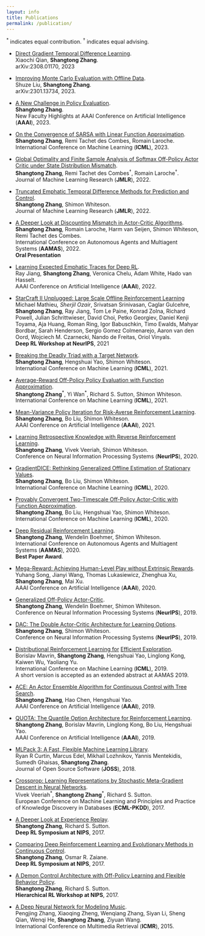 ```yaml
---
layout: info
title: Publications 
permalink: /publication/
---
```


<sup>*</sup> indicates equal contribution. <sup>†</sup> indicates equal advising.

- [Direct Gradient Temporal Difference Learning](https://arxiv.org/abs/2308.01170).  
Xiaochi Qian, **Shangtong Zhang**.   
arXiv:2308.01170, 2023  

- [Improving Monte Carlo Evaluation with Offline Data](https://arxiv.org/abs/2301.13734).  
Shuze Liu, **Shangtong Zhang**.   
arXiv:2301.13734, 2023.  

- [A New Challenge in Policy Evaluation](https://ojs.aaai.org/index.php/AAAI/article/view/26832).  
**Shangtong Zhang**.  
New Faculty Highlights at AAAI Conference on Artificial Intelligence (**AAAI**), 2023.  

- [On the Convergence of SARSA with Linear Function Approximation](https://arxiv.org/abs/2202.06828).  
**Shangtong Zhang**, Remi Tachet des Combes, Romain Laroche.  
International Conference on Machine Learning (**ICML**), 2023. 

- [Global Optimality and Finite Sample Analysis of Softmax Off-Policy Actor Critic under State Distribution Mismatch](https://arxiv.org/abs/2111.02997).  
**Shangtong Zhang**, Remi Tachet des Combes<sup>†</sup>, Romain Laroche<sup>†</sup>.  
Journal of Machine Learning Research (**JMLR**), 2022.    

- [Truncated Emphatic Temporal Difference Methods for Prediction and Control](https://arxiv.org/abs/2108.05338).  
**Shangtong Zhang**, Shimon Whiteson.  
Journal of Machine Learning Research (**JMLR**), 2022.  


- [A Deeper Look at Discounting Mismatch in Actor-Critic Algorithms](https://arxiv.org/abs/2010.01069).  
**Shangtong Zhang**, Romain Laroche, Harm van Seijen, Shimon Whiteson, Remi Tachet des Combes.  
International Conference on Autonomous Agents and Multiagent Systems (**AAMAS**), 2022.  
**Oral Presentation**

- [Learning Expected Emphatic Traces for Deep RL](https://arxiv.org/abs/2107.05405).  
Ray Jiang, **Shangtong Zhang**, Veronica Chelu, Adam White, Hado van Hasselt.  
AAAI Conference on Artificial Intelligence (**AAAI**), 2022.  


- [StarCraft II Unplugged: Large Scale Offline Reinforcement Learning](https://openreview.net/forum?id=Np8Pumfoty)  
Michael Mathieu<sup>*</sup>, Sherjil Ozair<sup>*</sup>, Srivatsan Srinivasan, Caglar Gulcehre, **Shangtong Zhang**, Ray Jiang, Tom Le Paine, Konrad Zolna, Richard Powell, Julian Schrittwieser, David Choi, Petko Georgiev, Daniel Kenji Toyama, Aja Huang, Roman Ring, Igor Babuschkin, Timo Ewalds, Mahyar Bordbar, Sarah Henderson, Sergio Gomez Colmenarejo, Aaron van den Oord, Wojciech M. Czarnecki, Nando de Freitas, Oriol Vinyals.  
**Deep RL Workshop at NeurIPS**, 2021  

- [Breaking the Deadly Triad with a Target Network](https://arxiv.org/abs/2101.08862).  
**Shangtong Zhang**, Hengshuai Yao, Shimon Whiteson.  
International Conference on Machine Learning (**ICML**), 2021. 

- [Average-Reward Off-Policy Policy Evaluation with Function Approximation](https://arxiv.org/abs/2101.02808).  
**Shangtong Zhang**<sup>\*</sup>, Yi Wan<sup>\*</sup>, Richard S. Sutton, Shimon Whiteson.  
International Conference on Machine Learning (**ICML**), 2021. 

- [Mean-Variance Policy Iteration for Risk-Averse Reinforcement Learning](https://arxiv.org/abs/2004.10888).  
**Shangtong Zhang**, Bo Liu, Shimon Whiteson.  
AAAI Conference on Artificial Intelligence (**AAAI**), 2021.

- [Learning Retrospective Knowledge with Reverse Reinforcement Learning](https://arxiv.org/abs/2007.06703).  
**Shangtong Zhang**, Vivek Veeriah, Shimon Whiteson.  
Conference on Neural Information Processing Systems (**NeurIPS**), 2020. 

- [GradientDICE: Rethinking Generalized Offline Estimation of Stationary Values](https://arxiv.org/abs/2001.11113).  
**Shangtong Zhang**, Bo Liu, Shimon Whiteson.  
International Conference on Machine Learning (**ICML**), 2020. 

- [Provably Convergent Two-Timescale Off-Policy Actor-Critic with Function Approximation](https://arxiv.org/abs/1911.04384).  
**Shangtong Zhang**, Bo Liu, Hengshuai Yao, Shimon Whiteson.  
International Conference on Machine Learning (**ICML**), 2020. 

- [Deep Residual Reinforcement Learning](https://arxiv.org/abs/1905.01072).  
**Shangtong Zhang**, Wendelin Boehmer, Shimon Whiteson.  
International Conference on Autonomous Agents and Multiagent Systems (**AAMAS**), 2020.  
**Best Paper Award**.

- [Mega-Reward: Achieving Human-Level Play without Extrinsic Rewards](https://arxiv.org/abs/1905.04640).  
Yuhang Song, Jianyi Wang, Thomas Lukasiewicz, Zhenghua Xu, **Shangtong Zhang**, Mai Xu.  
AAAI Conference on Artificial Intelligence (**AAAI**), 2020.

- [Generalized Off-Policy Actor-Critic](https://arxiv.org/abs/1903.11329).  
**Shangtong Zhang**, Wendelin Boehmer, Shimon Whiteson.  
Conference on Neural Information Processing Systems (**NeurIPS**), 2019. 

- [DAC: The Double Actor-Critic Architecture for Learning Options](https://arxiv.org/abs/1904.12691).  
**Shangtong Zhang**, Shimon Whiteson.  
Conference on Neural Information Processing Systems (**NeurIPS**), 2019. 

- [Distributional Reinforcement Learning for](https://arxiv.org/abs/1905.06125) [Efficient Exploration](http://www.ifaamas.org/Proceedings/aamas2019/pdfs/p2117.pdf).  
Borislav Mavrin, **Shangtong Zhang**, Hengshuai Yao, Linglong Kong, Kaiwen Wu, Yaoliang Yu.  
International Conference on Machine Learning (**ICML**), 2019.  
A short version is accepted as an extended abstract at AAMAS 2019.  

- [ACE: An Actor Ensemble Algorithm for Continuous Control with Tree Search](https://arxiv.org/abs/1811.02696).  
**Shangtong Zhang**, Hao Chen, Hengshuai Yao.  
AAAI Conference on Artificial Intelligence (**AAAI**), 2019.

- [QUOTA: The Quantile Option Architecture for Reinforcement Learning](https://arxiv.org/abs/1811.02073).  
**Shangtong Zhang**, Borislav Mavrin, Linglong Kong, Bo Liu, Hengshuai Yao.  
AAAI Conference on Artificial Intelligence (**AAAI**), 2019.

- [MLPack 3: A Fast, Flexible Machine Learning Library](https://joss.theoj.org/papers/f9fb80cf56e79edd4d87e5cf7c5f1759).  
Ryan R Curtin, Marcus Edel, Mikhail Lozhnikov, Yannis Mentekidis, Sumedh Ghaisas, **Shangtong Zhang**.  
Journal of Open Source Software (**JOSS**), 2018.

- [Crossprop: Learning Representations by Stochastic Meta-Gradient Descent in Neural Networks](https://link.springer.com/chapter/10.1007/978-3-319-71249-9_27).  
Vivek Veeriah<sup>\*</sup>, **Shangtong Zhang**<sup>\*</sup>, Richard S. Sutton.  
European Conference on Machine Learning and Principles and Practice of Knowledge Discovery in Databases (**ECML-PKDD**), 2017.  

- [A Deeper Look at Experience Replay](https://arxiv.org/abs/1712.01275).  
**Shangtong Zhang**, Richard S. Sutton.  
**Deep RL Symposium at NIPS**, 2017.

- [Comparing Deep Reinforcement Learning and Evolutionary Methods in Continuous Control](https://arxiv.org/abs/1712.00006).  
**Shangtong Zhang**, Osmar R. Zaiane.  
**Deep RL Symposium at NIPS**, 2017.

- [A Demon Control Architecture with Off-Policy Learning and Flexible Behavior Policy](https://drive.google.com/file/d/1tV1Lw1fIsQTihSzSvBT206XX2_6UjiRB/view).  
**Shangtong Zhang**, Richard S. Sutton.  
**Hierarchical RL Workshop at NIPS**, 2017.  

- [A Deep Neural Network for Modeling Music](https://dl.acm.org/citation.cfm?id=2749367).  
Pengjing Zhang, Xiaoqing Zheng, Wenqiang Zhang, Siyan Li, Sheng Qian, Wenqi He, **Shangtong Zhang**, Ziyuan Wang.  
International Conference on Multimedia Retrieval (**ICMR**), 2015.